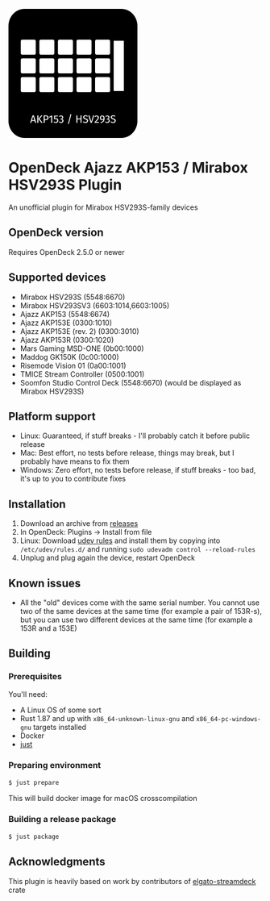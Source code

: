 ![Plugin Icon](assets/icon.png)

# OpenDeck Ajazz AKP153 / Mirabox HSV293S Plugin

An unofficial plugin for Mirabox HSV293S-family devices

## OpenDeck version

Requires OpenDeck 2.5.0 or newer

## Supported devices

- Mirabox HSV293S (5548:6670)
- Mirabox HSV293SV3 (6603:1014,6603:1005)
- Ajazz AKP153 (5548:6674)
- Ajazz AKP153E (0300:1010)
- Ajazz AKP153E (rev. 2) (0300:3010)
- Ajazz AKP153R (0300:1020)
- Mars Gaming MSD-ONE (0b00:1000)
- Maddog GK150K (0c00:1000)
- Risemode Vision 01 (0a00:1001)
- TMICE Stream Controller (0500:1001)
- Soomfon Studio Control Deck (5548:6670) (would be displayed as Mirabox HSV293S)

## Platform support

- Linux: Guaranteed, if stuff breaks - I'll probably catch it before public release
- Mac: Best effort, no tests before release, things may break, but I probably have means to fix them
- Windows: Zero effort, no tests before release, if stuff breaks - too bad, it's up to you to contribute fixes

## Installation

1. Download an archive from [releases](https://github.com/4ndv/opendeck-akp153/releases)
2. In OpenDeck: Plugins -> Install from file
3. Linux: Download [udev rules](./40-opendeck-akp153.rules) and install them by copying into `/etc/udev/rules.d/` and running `sudo udevadm control --reload-rules`
4. Unplug and plug again the device, restart OpenDeck

## Known issues

- All the "old" devices come with the same serial number. You cannot use two of the same devices at the same time (for example a pair of 153R-s), but you can use two different devices at the same time (for example a 153R and a 153E)

## Building

### Prerequisites

You'll need:

- A Linux OS of some sort
- Rust 1.87 and up with `x86_64-unknown-linux-gnu` and `x86_64-pc-windows-gnu` targets installed
- Docker
- [just](https://just.systems)

### Preparing environment

```sh
$ just prepare
```

This will build docker image for macOS crosscompilation

### Building a release package

```sh
$ just package
```

## Acknowledgments

This plugin is heavily based on work by contributors of [elgato-streamdeck](https://github.com/streamduck-org/elgato-streamdeck) crate
